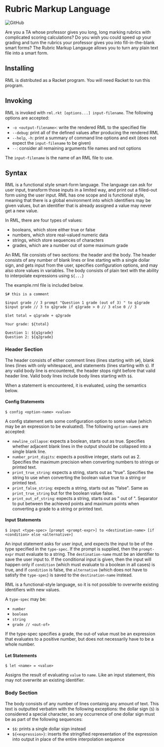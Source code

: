 # Rubric Markup Language

![GitHub](https://img.shields.io/github/license/JustinHuPrime/RubricMarkupLanguage)

Are you a TA whose professor gives you long, long marking rubrics with complicated scoring calculations? Do you wish you could speed up your grading and turn the rubrics your professor gives you into fill-in-the-blank smart forms? The Rubric Markup Langauge allows you to turn any plain text file into a smart form.

## Installing

RML is distributed as a Racket program. You will need Racket to run this program.

## Invoking

RML is invoked with `rml.rkt [options...] input-filename`. The following options are accepted:

* `-o <output-filename>`: write the rendered RML to the specified file
* `--debug`: print all of the defined values after producing the rendered RML
* `--help`, `-h`: print a summary of command line options and exit (does not expect the `input-filename` to be given)
* `--`: consider all remaining arguments file names and not options

The `input-filename` is the name of an RML file to use.

## Syntax

RML is a functional style smart-form language. The language can ask for user input, transform those inputs in a limited way, and print out a filled-out form using the user input. RML has one scope and is functional style, meaning that there is a global environment into which identifiers may be given values, but an identifier that is already assigned a value may never get a new value.

In RML, there are four types of values:

* booleans, which store either true or false
* numbers, which store real-valued numeric data
* strings, which store sequences of characters
* grades, which are a number out of some maximum grade

An RML file consists of two sections: the header and the body. The header consists of any number of blank lines or line starting with a single dollar sign, and gets input from the user, specifies configuration options, and may also store values in variables. The body consists of plain text with the ability to interpolate expressions using `${...}`

The example.rml file is included below.

```rml
$# this is a comment

$input grade // 3 prompt "Question 1 grade (out of 3) " to q1grade
$input grade // 3 to q2grade if q1grade > 0 // 3 else 0 // 3

$let total = q1grade + q2grade

Your grade: ${total}

Question 1: ${q1grade}
Question 2: ${q2grade}
```

### Header Section

The header consists of either comment lines (lines starting with `$#`), blank lines (lines with only whitespace), and statements (lines starting with `$`). If any valid body line is encountered, the header stops right before that valid header line. Valid body lines include body lines starting with `$$`.

When a statement is encountered, it is evaluated, using the semantics below.

#### Config Statements

`$ config <option-name> <value>`

A config statement sets some configuration option to some value (which may be an expression to be evaluated). The following `option-name`s are accepted:

* `newline_collapse`: expects a boolean, starts out as true. Specifies whether adjacent blank lines in the output should be collapsed into a single blank line.
* `number_print_digits`: expects a positive integer, starts out as 2. Specifies the maximum precision when converting numbers to strings or printed text.
* `print_true_string`: expects a string, starts out as "true". Specifies the string to use when converting the boolean value true to a string or printed text.
* `print_false_string`: expects a string, starts out as "false". Same as `print_true_string` but for the boolean value false.
* `print_out_of_string`: expects a string, starts out as " out of ". Separator to put between the achieved points and maximum points when converting a grade to a string or printed text.

#### Input Statements

`$ input <type-spec> [prompt <prompt-expr>] to <destination-name> [if <condition> else <alternative>]`

An input statement asks for user input, and expects the input to be of the type specified in the `type-spec`. If the prompt is supplied, then the `prompt-expr` must evaluate to a string. The `destination-name` must be an identifier to save the user input to. If the conditional input is given, then the input will happen only if `condition` (which must evaluate to a boolean in all cases) is true, and if `condition` is false, the `alternative` (which does not have to satisfy the `type-spec`) is saved to the `destination-name` instead.

RML is a functional-style language, so it is not possible to overwrite existing identifiers with new values.

A `type-spec` may be:

* `number`
* `boolean`
* `string`
* `grade // <out-of>`

If the type-spec specifies a grade, the out-of value must be an expression that evaluates to a positive number, but does not necessarily have to be a whole number.

#### Let Statements

`$ let <name> = <value>`

Assigns the result of evaluating `value` to `name`. Like an input statement, this may not overwrite an existing identifier.

### Body Section

The body consists of any number of lines containig any amount of text. This text is outputted verbatim with the following exceptions: the dollar sign (`$`) is considered a special character, so any occurrence of one dollar sign must be as part of the following sequences:

* `$$`: prints a single dollar sign instead
* `${<expression>}`: inserts the stringified representation of the expression into output in place of the entire interpolation sequence
